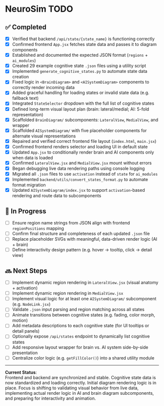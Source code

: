 # NeuroSim TODO

## ✅ Completed
- [x] Verified that backend `/api/state/{state_name}` is functioning correctly
- [x] Confirmed frontend `App.jsx` fetches state data and passes it to diagram components
- [x] Established and documented the expected JSON format (`regions` + `ai_modules`)
- [x] Created 29 example cognitive state `.json` files using a utility script
- [x] Implemented `generate_cognitive_states.py` to automate state data creation
- [x] Fixed logic in `<BrainDiagram>` and `<AISystemDiagram>` components to correctly render incoming data
- [x] Added graceful handling for loading states or invalid state data (e.g. fallback text)
- [x] Integrated `StateSelector` dropdown with the full list of cognitive states
- [x] Defined long-term visual layout plan (brain: lateral/medial; AI: 5-fold representation)
- [x] Scaffolded `BrainDiagram/` subcomponents: `LateralView`, `MedialView`, and wrapper
- [x] Scaffolded `AISystemDiagram/` with five placeholder components for alternate visual representations
- [x] Repaired and verified correct frontend file layout (`index.html`, `main.jsx`)
- [x] Confirmed frontend renders selector and loading UI in default state
- [x] Updated `App.jsx` to conditionally render brain and AI components only when data is loaded
- [x] Confirmed `LateralView.jsx` and `MedialView.jsx` mount without errors
- [x] Began debugging live data rendering paths using console logging
- [x] Migrated all `.json` files to use `activation` instead of `state` for `ai_modules`
- [x] Implemented `backend/utils/convert_states_format.py` to automate format migration
- [x] Updated `AISystemDiagram/index.jsx` to support `activation`-based rendering and route data to subcomponents

## 🔧 In Progress
- [ ] Ensure region name strings from JSON align with frontend `regionPositions` mapping
- [ ] Confirm final structure and completeness of each updated `.json` file
- [ ] Replace placeholder SVGs with meaningful, data-driven render logic (AI + brain)
- [ ] Define interactivity design pattern (e.g. hover → tooltip, click → detail view)

## 🔜 Next Steps
- [ ] Implement dynamic region rendering in `LateralView.jsx` (visual anatomy + activation)
- [ ] Implement dynamic region rendering in `MedialView.jsx`
- [ ] Implement visual logic for at least one `AISystemDiagram/` subcomponent (e.g. `NodeLink.jsx`)
- [ ] Validate `.json` input parsing and region matching across all states
- [ ] Animate transitions between cognitive states (e.g. fading, color morph, motion)
- [ ] Add metadata descriptions to each cognitive state (for UI tooltips or detail panels)
- [ ] Optionally expose `/api/states` endpoint to dynamically list cognitive states
- [ ] Add responsive layout wrapper for brain vs. AI system side-by-side presentation
- [ ] Centralize color logic (e.g. `getFillColor()`) into a shared utility module

---

**Current Status**:  
Frontend and backend are synchronized and stable. Cognitive state data is now standardized and loading correctly. Initial diagram rendering logic is in place. Focus is shifting to validating visual behavior from live data, implementing actual render logic in AI and brain diagram subcomponents, and preparing for interactivity and animation.

